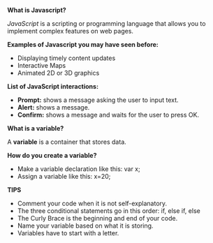 **What is Javascript?**

*JavaScript* is a scripting or programming language that allows you to implement complex features on web pages. 

**Examples of Javascript you may have seen before:**

* Displaying timely content updates
* Interactive Maps
* Animated 2D or 3D graphics

**List of JavaScript interactions:**

* **Prompt:** shows a message asking the user to input text.
* **Alert:** shows a message.
* **Confirm:** shows a message and waits for the user to press OK.

**What is a variable?**

A **variable** is a container that stores data.

**How do you create a variable?**

* Make a variable declaration like this: var x;
* Assign a variable like this: x=20;

**TIPS**

* Comment your code when it is not self-explanatory.
* The three conditional statements go in this order: if, else if, else
* The Curly Brace is the beginning and end of your code.
* Name your variable based on what it is storing.
* Variables have to start with a letter.


